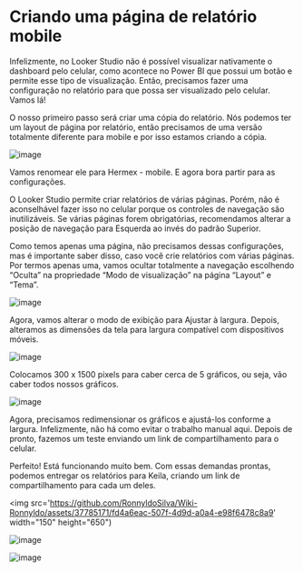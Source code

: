 # Criando uma página de relatório mobile

Infelizmente, no Looker Studio não é possível visualizar nativamente o dashboard pelo celular, como acontece no Power BI que possui um botão e permite esse tipo de visualização. Então, precisamos fazer uma configuração no relatório para que possa ser visualizado pelo celular. Vamos lá!

O nosso primeiro passo será criar uma cópia do relatório. Nós podemos ter um layout de página por relatório, então precisamos de uma versão totalmente diferente para mobile e por isso estamos criando a cópia.

![image](https://github.com/RonnyldoSilva/Wiki-Ronnyldo/assets/37785171/e3d086fa-f580-4196-9c23-ad2b89276caf)

Vamos renomear ele para Hermex - mobile. E agora bora partir para as configurações.

O Looker Studio permite criar relatórios de várias páginas. Porém, não é aconselhável fazer isso no celular porque os controles de navegação são inutilizáveis. Se várias páginas forem obrigatórias, recomendamos alterar a posição de navegação para Esquerda ao invés do padrão Superior.

Como temos apenas uma página, não precisamos dessas configurações, mas é importante saber disso, caso você crie relatórios com várias páginas. Por termos apenas uma, vamos ocultar totalmente a navegação escolhendo “Oculta” na propriedade “Modo de visualização” na página “Layout” e “Tema”.

![image](https://github.com/RonnyldoSilva/Wiki-Ronnyldo/assets/37785171/cb1b912e-95fe-45aa-bea3-a24646be43b4)

Agora, vamos alterar o modo de exibição para Ajustar à largura. Depois, alteramos as dimensões da tela para largura compatível com dispositivos móveis.

![image](https://github.com/RonnyldoSilva/Wiki-Ronnyldo/assets/37785171/35157acd-9bc4-487c-b6b5-0547a3ed1106)

Colocamos 300 x 1500 pixels para caber cerca de 5 gráficos, ou seja, vão caber todos nossos gráficos.

![image](https://github.com/RonnyldoSilva/Wiki-Ronnyldo/assets/37785171/5e93b3c8-e169-442a-b96e-331192176a5f)

Agora, precisamos redimensionar os gráficos e ajustá-los conforme a largura. Infelizmente, não há como evitar o trabalho manual aqui. Depois de pronto, fazemos um teste enviando um link de compartilhamento para o celular.

Perfeito! Está funcionando muito bem. Com essas demandas prontas, podemos entregar os relatórios para Keila, criando um link de compartilhamento para cada um deles.

<img src='https://github.com/RonnyldoSilva/Wiki-Ronnyldo/assets/37785171/fd4a6eac-507f-4d9d-a0a4-e98f6478c8a9' width="150" height="650")

![image](https://github.com/RonnyldoSilva/Wiki-Ronnyldo/assets/37785171/14f8eca5-8f31-4343-9ac6-6a637ddab66e)

![image](https://github.com/RonnyldoSilva/Wiki-Ronnyldo/assets/37785171/c5b223ee-432f-41b4-b77d-5cd81388003d)
